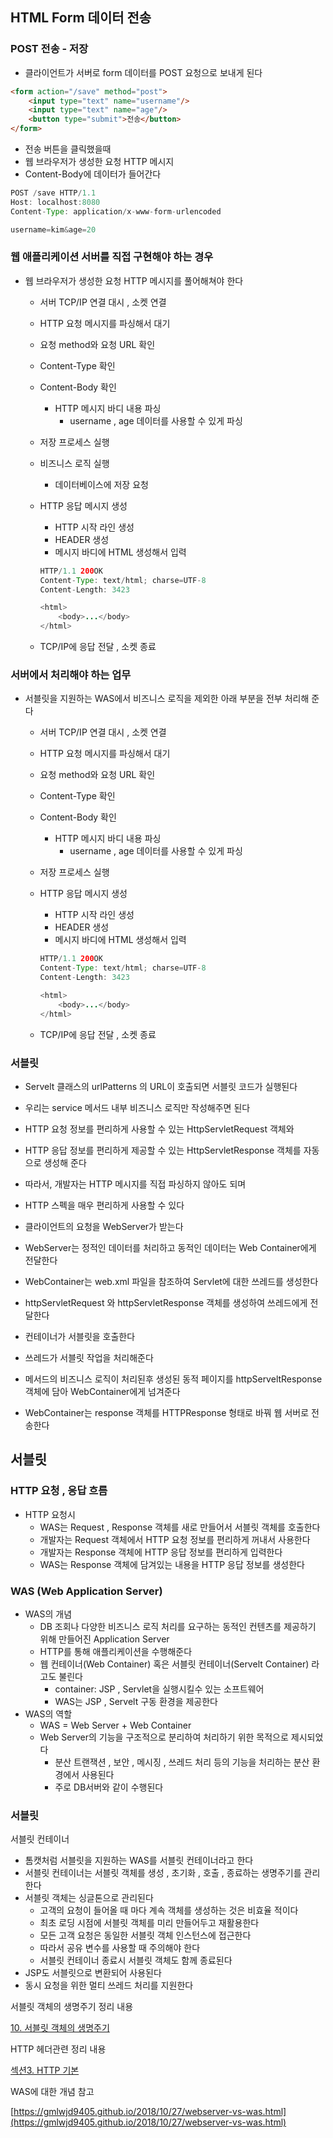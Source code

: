## HTML Form 데이터 전송

### POST 전송 - 저장

- 클라이언트가 서버로 form 데이터를 POST 요청으로 보내게 된다

```html
<form action="/save" method="post">
	<input type="text" name="username"/>
	<input type="text" name="age"/>
	<button type="submit">전송</button>	
</form>
```

- 전송 버튼을 클릭했을때
- 웹 브라우저가 생성한 요청 HTTP 메시지
- Content-Body에 데이터가 들어간다

```java
POST /save HTTP/1.1
Host: localhost:8080
Content-Type: application/x-www-form-urlencoded

username=kim&age=20
```

### 웹 애플리케이션 서버를 직접 구현해야 하는 경우

- 웹 브라우저가 생성한 요청 HTTP 메시지를 풀어해쳐야 한다
    - 서버 TCP/IP 연결 대시 , 소켓 연결
    - HTTP 요청 메시지를 파싱해서 대기
    - 요청 method와 요청 URL 확인
    - Content-Type 확인
    - Content-Body 확인
        - HTTP 메시지 바디 내용 파싱
            - username , age 데이터를 사용할 수 있게 파싱
    - 저장 프로세스 실행
    - 비즈니스 로직 실행
        - 데이터베이스에 저장 요청
    - HTTP 응답 메시지 생성
        - HTTP 시작 라인 생성
        - HEADER 생성
        - 메시지 바디에 HTML 생성해서 입력
        
        ```java
        HTTP/1.1 200OK
        Content-Type: text/html; charse=UTF-8
        Content-Length: 3423
        
        <html>
        	<body>...</body>
        </html>
        ```
        
    - TCP/IP에 응답 전달 , 소켓 종료
    

### 서버에서 처리해야 하는 업무

- 서블릿을 지원하는 WAS에서 비즈니스 로직을 제외한 아래 부분을 전부 처리해 준다
    
    
    - 서버 TCP/IP 연결 대시 , 소켓 연결
    - HTTP 요청 메시지를 파싱해서 대기
    - 요청 method와 요청 URL 확인
    - Content-Type 확인
    - Content-Body 확인
        - HTTP 메시지 바디 내용 파싱
            - username , age 데이터를 사용할 수 있게 파싱
    - 저장 프로세스 실행
    - HTTP 응답 메시지 생성
        - HTTP 시작 라인 생성
        - HEADER 생성
        - 메시지 바디에 HTML 생성해서 입력
        
        ```java
        HTTP/1.1 200OK
        Content-Type: text/html; charse=UTF-8
        Content-Length: 3423
        
        <html>
        	<body>...</body>
        </html>
        ```
        
    - TCP/IP에 응답 전달 , 소켓 종료
    

### 서블릿

- Servelt 클래스의 urlPatterns 의 URL이 호출되면 서블릿 코드가 실행된다
- 우리는 service 메서드 내부 비즈니스 로직만 작성해주면 된다
- HTTP 요청 정보를 편리하게 사용할 수 있는 HttpServletRequest 객체와
- HTTP 응답 정보를 편리하게 제공할 수 있는 HttpServletResponse  객체를 자동으로 생성해 준다
- 따라서, 개발자는 HTTP 메시지를 직접 파싱하지 않아도 되며
- HTTP 스펙을 매우 편리하게 사용할 수 있다


- 클라이언트의 요청을 WebServer가 받는다
- WebServer는 정적인 데이터를 처리하고 동적인 데이터는 Web Container에게 전달한다
- WebContainer는 web.xml 파일을 참조하여 Servlet에 대한 쓰레드를 생성한다
- httpServletRequest 와 httpServletResponse 객체를 생성하여 쓰레드에게 전달한다
- 컨테이너가 서블릿을 호출한다
- 쓰레드가 서블릿 작업을 처리해준다
- 메서드의 비즈니스 로직이 처리된후 생성된 동적 페이지를 httpServeltResponse 객체에 담아 WebContainer에게 넘겨준다
- WebContainer는 response 객체를 HTTPResponse 형태로 바꿔 웹 서버로 전송한다

## 서블릿

### HTTP 요청 , 응답 흐름

- HTTP 요청시
    - WAS는 Request , Response 객체를 새로 만들어서 서블릿 객체를 호출한다
    - 개발자는 Request 객체에서 HTTP 요청 정보를 편리하게 꺼내서 사용한다
    - 개발자는 Response 객체에 HTTP 응답 정보를 편리하게 입력한다
    - WAS는 Response 객체에 담겨있는 내용을 HTTP 응답 정보를 생성한다
    

### WAS (Web Application Server)

- WAS의 개념
    - DB 조회나 다양한 비즈니스 로직 처리를 요구하는 동적인 컨텐츠를 제공하기 위해 만들어진 Application Server
    - HTTP를 통해 애플리케이션을 수행해준다
    - 웹 컨테이너(Web Container) 혹은 서블릿 컨테이너(Servelt Container) 라고도 불린다
        - container: JSP , Servlet을 실행시킬수 있는 소프트웨어
        - WAS는 JSP , Servelt 구동 환경을 제공한다
- WAS의 역할
    - WAS = Web Server + Web Container
    - Web Server의 기능을 구조적으로 분리하여 처리하기 위한 목적으로 제시되었다
        - 분산 트랜잭션 , 보안 , 메시징 , 쓰레드 처리 등의 기능을 처리하는 분산 환경에서 사용된다
        - 주로 DB서버와 같이 수행된다
        

### 서블릿

서블릿 컨테이너

- 톰캣처럼 서블릿을 지원하는 WAS를 서블릿 컨테이너라고 한다
- 서블릿 컨테이너는 서블릿 객체를 생성 , 초기화 , 호출 , 종료하는 생명주기를 관리한다
- 서블릿 객체는 싱글톤으로 관리된다
    - 고객의 요청이 들어올 때 마다 계속 객체를 생성하는 것은 비효율 적이다
    - 최초 로딩 시점에 서블릿 객체를 미리 만들어두고 재활용한다
    - 모든 고객 요청은 동일한 서블릿 객체 인스턴스에 접근한다
    - 따라서 공유 변수를 사용할 때 주의해야 한다
    - 서블릿 컨테이너 종료시 서블릿 객체도 함께 종료된다
- JSP도 서블릿으로 변환되어 사용된다
- 동시 요청을 위한 멀티 쓰레드 처리를 지원한다

서블릿 객체의 생명주기 정리 내용

[10. 서블릿 객체의 생명주기](https://www.notion.so/10-4bafc399cd444c6d8a10ddb9c4677c2a) 

HTTP 헤더관련 정리 내용

[섹션3. HTTP 기본](https://www.notion.so/3-HTTP-bcac7b1c130f43b1ad2ee2a2db9ab738) 

 WAS에 대한 개념 참고

[https://gmlwjd9405.github.io/2018/10/27/webserver-vs-was.html](https://gmlwjd9405.github.io/2018/10/27/webserver-vs-was.html)